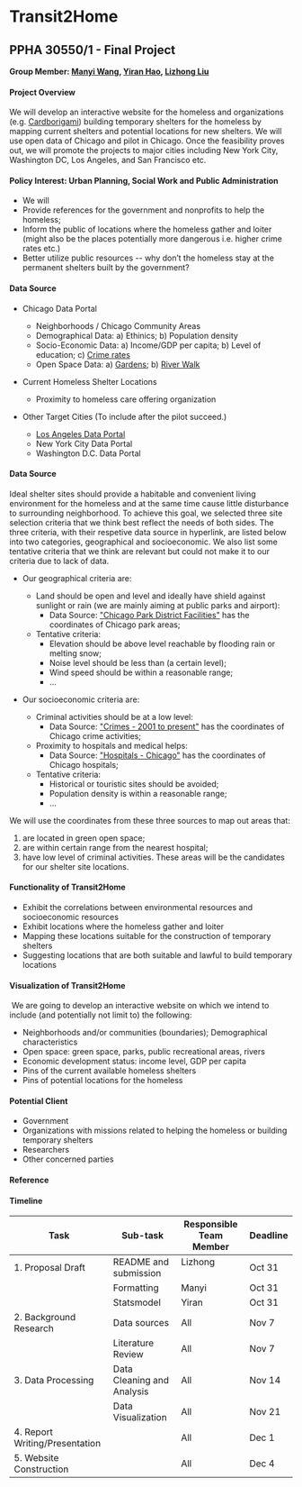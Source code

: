 # Transit2Home
## PPHA 30550/1 - Final Project
**Group Member: [Manyi Wang](@manyiw), [Yiran Hao](@chiertu), [Lizhong Liu](@Lizhong-Liu)**


#### Project Overview
We will develop an interactive website for the homeless and organizations (e.g. [Cardborigami](http://www.cardborigami.org)) building temporary shelters for the homeless by mapping current shelters and potential locations for new shelters. We will use open data of Chicago and pilot in Chicago. Once the feasibility proves out, we will promote the projects to major cities including New York City, Washington DC, Los Angeles, and San Francisco etc. 


#### Policy Interest: Urban Planning, Social Work and Public Administration
- We will 
- Provide references for the government and nonprofits to help the homeless;
- Inform the public of locations where the homeless gather and loiter (might also be the places potentially more dangerous i.e. higher crime rates etc.)
- Better utilize public resources -- why don’t the homeless stay at the permanent shelters built by the government?


#### Data Source
- Chicago Data Portal
  - Neighborhoods / Chicago Community Areas
  - Demographical Data: a) Ethinics; b) Population density
  - Socio-Economic Data: a) Income/GDP per capita; b) Level of education; c) [Crime rates](https://data.cityofchicago.org/Public-Safety/Crimes-2001-to-present/ijzp-q8t2)
  - Open Space Data: a) [Gardens](https://data.cityofchicago.org/Environment-Sustainable-Development/Open-Spaces-Neighbor-Space-Gardens-KML/mxm5-4jmw); b) [River Walk](https://data.cityofchicago.org/Environment-Sustainable-Development/Open-Spaces-Riverwalk-KML/22bv-uv6r)

- Current Homeless Shelter Locations
  - Proximity to homeless care offering organization

- Other Target Cities (To include after the pilot succeed.)
  - [Los Angeles Data Portal](https://www.lacity.org/search/google/GIS)
  - New York City Data Portal
  - Washington D.C. Data Portal
  
  
#### Data Source
Ideal shelter sites should provide a habitable and convenient living environment for the homeless and at the same time cause little disturbance to surrounding neighborhood. To achieve this goal, we selected three site selection criteria that we think best reflect the needs of both sides. The three criteria, with their respetive data source in hyperlink, are listed below into two categories, geographical and socioeconomic. We also list some tentative criteria that we think are relevant but could not make it to our criteria due to lack of data.

- Our geographical criteria are:
  - Land should be open and level and ideally have shield against sunlight or rain (we are mainly aiming at public parks and airport):
    - Data Source: ["Chicago Park District Facilities"](https://data.cityofchicago.org/Parks-Recreation/Parks-Chicago-Park-District-Facilities-current-/5yyk-qt9y) has the coordinates of Chicago park areas;
  - Tentative criteria:   
    - Elevation should be above level reachable by flooding rain or melting snow;
    - Noise level should be less than (a certain level);
    - Wind speed should be within a reasonable range;
    - ...

- Our socioeconomic criteria are:
  - Criminal activities should be at a low level:
    - Data Source: ["Crimes - 2001 to present"](https://data.cityofchicago.org/Public-Safety/Crimes-2001-to-present/ijzp-q8t2/data) has the coordinates of Chicago crime activities;
  - Proximity to hospitals and medical helps:
    - Data Source: ["Hospitals - Chicago"](https://data.cityofchicago.org/Health-Human-Services/Hospitals-Chicago/ucpz-2r55) has the coordinates of Chicago hospitals;
  - Tentative criteria:
    - Historical or touristic sites should be avoided;
    - Population density is within a reasonable range;
    - ...

We will use the coordinates from these three sources to map out areas that:
1) are located in green open space;
2) are within certain range from the nearest hospital;
3) have low level of criminal activities.
These areas will be the candidates for our shelter site locations.
  
  
#### Functionality of Transit2Home
- Exhibit the correlations between environmental resources and socioeconomic resources
- Exhibit locations where the homeless gather and loiter
- Mapping these locations suitable for the construction of temporary shelters
- Suggesting locations that are both suitable and lawful to build temporary locations
  
  
#### Visualization of Transit2Home
  We are going to develop an interactive website on which we intend to include (and potentially not limit to) the following:
- Neighborhoods and/or communities (boundaries); Demographical characteristics
- Open space: green space, parks, public recreational areas, rivers
- Economic development status: income level, GDP per capita
- Pins of the current available homeless shelters
- Pins of potential locations for the homeless
  
  
#### Potential Client
- Government
- Organizations with missions related to helping the homeless or building temporary shelters
- Researchers
- Other concerned parties
  
  
#### Reference
  
  
#### Timeline
  
  
  | Task                           | Sub-task                   | Responsible Team Member | Deadline |
  | ------------------------------ | -------------------------- | ----------------------- | -------- |
  | 1. Proposal Draft              | README and submission      | Lizhong                 | Oct 31   |
  |                                | Formatting                 | Manyi                   | Oct 31   |
  |                                | Statsmodel                 | Yiran                   | Oct 31   |
  | 2. Background Research         | Data sources               | All                     | Nov 7    |
  |                                | Literature Review          | All                     | Nov 7    |
  | 3. Data Processing             | Data Cleaning and Analysis | All                     | Nov 14   |
  |                                | Data Visualization         | All                     | Nov 21   |
  | 4. Report Writing/Presentation |                            | All                     | Dec 1    |
  | 5. Website Construction        |                            | All                     | Dec 4    |
